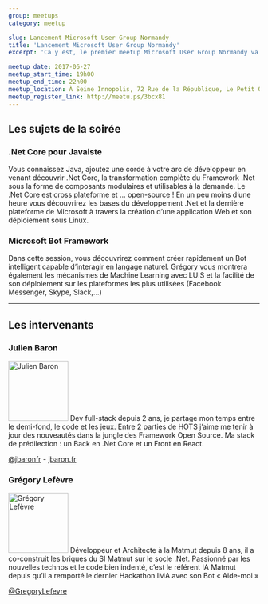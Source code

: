 ```yaml
---
group: meetups
category: meetup

slug: Lancement Microsoft User Group Normandy
title: 'Lancement Microsoft User Group Normandy'
excerpt: 'Ca y est, le premier meetup Microsoft User Group Normandy va avoir lieu! Cédric Munsch (Matmut) et Julien Baron (Devolis) vous préparent un meetup par trimestre.'

meetup_date: 2017-06-27
meetup_start_time: 19h00
meetup_end_time: 22h00
meetup_location: À Seine Innopolis, 72 Rue de la République, Le Petit Quevilly
meetup_register_link: http://meetu.ps/3bcx81
---
```


## Les sujets de la soirée

### .Net Core pour Javaiste

Vous connaissez Java, ajoutez une corde à votre arc de développeur en venant découvrir .Net Core, la transformation complète du Framework .Net sous la forme de composants modulaires et utilisables à la demande. Le .Net Core est cross plateforme et … open-source ! En un peu moins d’une heure vous découvrirez les bases du développement .Net et la dernière plateforme de Microsoft à travers la création d’une application Web et son déploiement sous Linux.

### Microsoft Bot Framework

Dans cette session, vous découvrirez comment créer rapidement un Bot intelligent capable d’interagir en langage naturel. Grégory vous montrera également les mécanismes de Machine Learning avec LUIS et la facilité de son déploiement sur les plateformes les plus utilisées (Facebook Messenger, Skype, Slack,…)

---

## Les intervenants

### Julien Baron

<img src="/images/meetups/speakers/jbaron.png" alt="Julien  Baron" width="120" class="alignleft" />
Dev full-stack depuis 2 ans, je partage mon temps entre le demi-fond, le code et les jeux. Entre 2 parties de HOTS j’aime me tenir à jour des nouveautés dans la jungle des Framework Open Source. Ma stack de prédilection : un Back en .Net Core et un Front en React.

[@jbaronfr](https://twitter.com/jbaronfr) - [jbaron.fr](https://www.jbaron.fr)

### Grégory Lefèvre

<img src="/images/meetups/speakers/glefevre.png" alt="Grégory Lefèvre" width="120" class="alignleft" />
Développeur et Architecte à la Matmut depuis 8 ans, il a co-construit les briques du SI Matmut sur le socle .Net. Passionné par les nouvelles technos et le code bien indenté, c’est le référent IA Matmut depuis qu’il a remporté le dernier Hackathon IMA avec son Bot « Aide-moi »

[@GregoryLefevre](https://twitter.com/GregoryLefevre)
